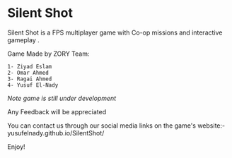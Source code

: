# Silent Shot

Silent Shot is a FPS multiplayer game with Co-op missions and interactive gameplay .

Game Made by ZORY Team:

    1- Ziyad Eslam  
    2- Omar Ahmed  
    3- Ragai Ahmed  
    4- Yusuf El-Nady
    
*Note game is still under development*

Any Feedback will be appreciated

You can contact us through our social media links on the game's website:-
yusufelnady.github.io/SilentShot/

Enjoy!

